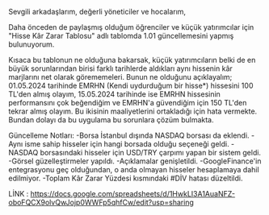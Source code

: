 Sevgili arkadaşlarım, değerli yöneticiler ve hocalarım,

Daha önceden de paylaşmış olduğum öğrenciler ve küçük yatırımcılar için "Hisse Kâr Zarar Tablosu" adlı tablomda 1.01 güncellemesini yapmış bulunuyorum.

Kısaca bu tablonun ne olduğuna bakarsak, küçük yatırımcıların belki de en büyük sorunlarından birisi farklı tarihlerde aldıkları aynı hissenin kâr marjlarını net olarak görememeleri. Bunun ne olduğunu açıklayalım; 01.05.2024 tarihinde EMRHN (Kendi uydurduğum bir hisse*) hissesini 100 TL'den almış olayım, 15.05.2024 tarihinde ise EMRHN hissesinin performansını çok beğendiğim ve EMRHN'a güvendiğim için 150 TL'den tekrar almış olayım. Bu ikisinin maaliyetlerini ortakladığı için hata vermekte. Bundan dolayı da bu uygulama bu sorunlara çözüm bulmakta.

Güncelleme Notları:
-Borsa İstanbul dışında NASDAQ borsası da eklendi.
-Aynı isme sahip hisseler için hangi borsada olduğu seçeneği geldi.
-NASDAQ borsasındaki hisseler için USD/TRY çarpımı yapan bir sistem geldi.
-Görsel güzelleştirmeler yapıldı.
-Açıklamalar genişletildi.
-GoogleFinance'in entegrasyonu geç olduğundan, o anda olmayan hisseler hesaplamaya dahil edilmiyor.
-Toplam Kâr Zarar Yüzdesi kısmındaki #DİV hatası düzeltildi.


LİNK : https://docs.google.com/spreadsheets/d/1HwkLI3A1AuaNFZ-oboFQCX9olvQwJojp0WWFp5qhfCw/edit?usp=sharing

